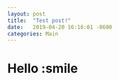 ```yaml
---
layout: post
title:  "Test post!"
date:   2019-04-20 16:16:01 -0600
categories: Main
---
```

# Hello :smile